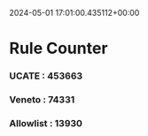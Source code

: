 2024-05-01 17:01:00.435112+00:00
# Rule Counter 
 ### UCATE : 453663

 ### Veneto : 74331

 ### Allowlist : 13930